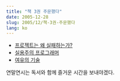 ```yaml
---
title: "책 3권 주문했다"
date: 2005-12-28
slug: 2005/12/책-3권-주문했다
lang: ko
---
```


- [프로젝트는 왜 실패하는가?](http://www.yes24.com/Goods/FTGoodsView.aspx?goodsNo=1421663)
- [실용주의 프로그래머](http://www.yes24.com/Goods/FTGoodsView.aspx?goodsNo=1512651)
- [여유의 기술](http://www.yes24.com/Goods/FTGoodsView.aspx?goodsNo=1445218)

연말연시는 독서와 함께 즐거운 시간을 보내야겠다.
